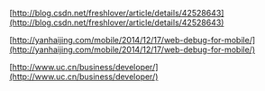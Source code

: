 [http://blog.csdn.net/freshlover/article/details/42528643](http://blog.csdn.net/freshlover/article/details/42528643)

[http://yanhaijing.com/mobile/2014/12/17/web-debug-for-mobile/](http://yanhaijing.com/mobile/2014/12/17/web-debug-for-mobile/)

[http://www.uc.cn/business/developer/](http://www.uc.cn/business/developer/)